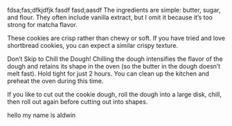 fdsa;fas;dfkjdfjk fasdf fasd;aasdf The ingredients are simple: butter, sugar, and flour. They often include vanilla extract, but I omit it because it’s too strong for matcha flavor.

These cookies are crisp rather than chewy or soft. If you have tried and love shortbread cookies, you can expect a similar crispy texture.

Don’t Skip to Chill the Dough!
Chilling the dough intensifies the flavor of the dough and retains its shape in the oven (so the butter in the dough doesn’t melt fast). Hold tight for just 2 hours. You can clean up the kitchen and preheat the oven during this time.

If you like to cut out the cookie dough, roll the dough into a large disk, chill, then roll out again before cutting out into shapes.


hello my name is aldwin